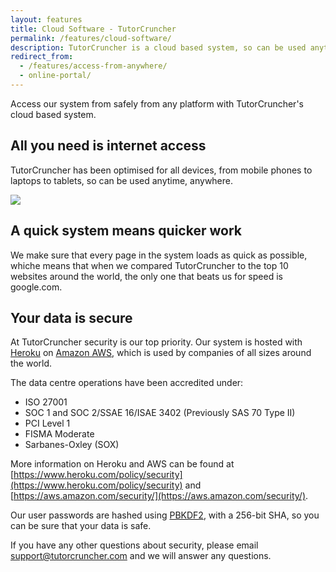 ```yaml
---
layout: features
title: Cloud Software - TutorCruncher
permalink: /features/cloud-software/
description: TutorCruncher is a cloud based system, so can be used anytime, anywhere.
redirect_from: 
  - /features/access-from-anywhere/
  - online-portal/
---
```

Access our system from safely from any platform with TutorCruncher's cloud based system.

## All you need is internet access

TutorCruncher has been optimised for all devices, from mobile phones to laptops to tablets, so can be used anytime, anywhere.

<a href="{{ site.static}}/img/features/mobile-job-screenshot.png" data-lightbox="lightbox" data-title="Jobs on mobile devices" class="thumbnail">
  <img src="{{ site.static}}/img/features/mobile-job-screenshot.png" alt-text="Jobs on mobile devices"/>
</a>

## A quick system means quicker work

We make sure that every page in the system loads as quick as possible, whiche means that when we compared TutorCruncher to the top 10 websites around the world, the only one that beats us for speed is google.com.

## Your data is secure

At TutorCruncher security is our top priority. Our system is hosted with [Heroku](https://www.heroku.com/policy/security) on [Amazon AWS](https://aws.amazon.com/security/), which is used by companies of all sizes around the world.

The data centre operations have been accredited under:

+ ISO 27001
+ SOC 1 and SOC 2/SSAE 16/ISAE 3402 (Previously SAS 70 Type II)
+ PCI Level 1
+ FISMA Moderate
+ Sarbanes-Oxley (SOX)

More information on Heroku and AWS can be found at [https://www.heroku.com/policy/security](https://www.heroku.com/policy/security) and [https://aws.amazon.com/security/](https://aws.amazon.com/security/).

Our user passwords are hashed using [PBKDF2](https://en.wikipedia.org/wiki/PBKDF2), with a 256-bit SHA, so you can be sure that your data is safe.

If you have any other questions about security, please email [support@tutorcruncher.com](mailto:support@tutorcruncher.com) and we will answer any questions.
